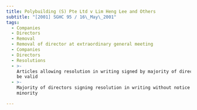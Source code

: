 ```yaml
---
title: Polybuilding (S) Pte Ltd v Lim Heng Lee and Others
subtitle: "[2001] SGHC 95 / 16\_May\_2001"
tags:
  - Companies
  - Directors
  - Removal
  - Removal of director at extraordinary general meeting
  - Companies
  - Directors
  - Resolutions
  - >-
    Articles allowing resolution in writing signed by majority of directors to
    be valid
  - >-
    Majority of directors signing resolution in writing without notice to
    minority

---
```


